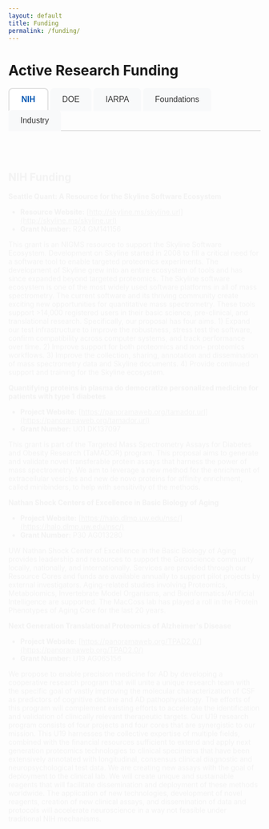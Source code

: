 ```yaml
---
layout: default
title: Funding
permalink: /funding/
---
```


# Active Research Funding

<div class="tab-container">
  <div class="tab-navigation">
    <button class="tab-button active" onclick="openTab(event, 'nih')">NIH</button>
    <button class="tab-button" onclick="openTab(event, 'doe')">DOE</button>
    <button class="tab-button" onclick="openTab(event, 'iarpa')">IARPA</button>
    <button class="tab-button" onclick="openTab(event, 'foundations')">Foundations</button>
    <button class="tab-button" onclick="openTab(event, 'industry')">Industry</button>
  </div>

  <div id="nih" class="tab-content active">
    <div markdown="1">

## NIH Funding

**Seattle Quant: A Resource for the Skyline Software Ecosystem**
- **Resource Website:** [http://skyline.ms/skyline.url](http://skyline.ms/skyline.url)
- **Grant Number:** R24 GM141156

This grant is an NIGMS resource to support the Skyline Software Ecosystem. Development on Skyline started in 2008 to fill a critical need for a software tool to enable targeted proteomics experiments. The development of Skyline grew into an entire ecosystem of tools and has since expanded beyond targeted proteomics. The Skyline software ecosystem is one of the most widely used software platforms in all of mass spectrometry. The current software and its thriving community create exciting new opportunities for quantitative mass spectrometry. These tools support >14,000 registered users in their basic science, pre-clinical, and translational research. Specifically, our proposal has four aims. 1) Expand our test infrastructure to improve the robustness, stress test the software, confirm compatibility across computer systems, and track performance over time. 2) Improve support for both proteomics and non- proteomics workflows. 3) Improve the collection, sharing, annotation and dissemination of mass spectrometry data and Skyline documents. 4) Provide continued support and training for the Skyline ecosystem.

**Quantifying proteins in plasma do democratize personalized medicine for patients with type 1 diabetes**
- **Project Website:** [https://panoramaweb.org/tamador.url](https://panoramaweb.org/tamador.url)
- **Grant Number:** U01 DK137097

This grant is part of the Targeted Mass Spectrometry Assays for Diabetes and Obesity Research (TaMADOR) program. This proposal aims to generate and validate novel transferable protein assays that harness the power of mass spectrometry. We aim to leverage a new method for the enrichment of extracellular vesicles and new de novo proteins for affinity enrichment, called minibinders, to help with sensitivity of the methods. 

**Nathan Shock Centers of Excellence in Basic Biology of Aging**
- **Project Website:** [https://halo.dlmp.uw.edu/nsc/](https://halo.dlmp.uw.edu/nsc/)
- **Grant Number:** P30 AG013280

UW Nathan Shock Center of Excellence in the Basic Biology of Aging provides leadership and resources to support the Geroscience community locally, nationally, and internationally. Services are provided through our Resource Cores and funds are available annually to support pilot projects by external investigators. Aging-related studies involving Proteomics, Metabolomics, Invertebrate Model Organisms, and Bioinformatics/Artificial Intelligence are supported. The MacCoss lab has played a roll in the Protein Phenotypes of Aging Core for the last 20 years.

**Next Generation Translational Proteomics of Alzheimer's Disease**
- **Project Website:** [https://panoramaweb.org/TPAD2.0/](https://panoramaweb.org/TPAD2.0/)
- **Grant Number:** U19 AG065156

We propose to enable precision medicine for AD by developing a cooperative research program that will unite a unique research team with the specific goal of vastly improving the molecular characterization of CSF as predictors of cognitive decline and AD pathophysiology. The efforts of this program will complement existing efforts to accelerate the identification and validation of clinically relevant therapeutic targets. Our U19 research program consists of four projects and four cores that are synergistic to our mission. This U19 harnesses the collective expertise of multiple fields, combined with the financial resources sufficient to extend and apply next generation proteomics technologies to clinical specimens that have been extensively annotated with longitudinal, consensus clinical diagnostic and neuropsychological test data. We are creating new assays with the goal of deployment to the clinical lab. We will create unique and sustainable reagents that will facilitate dissemination and deployment of these methods worldwide. The application of new technologies, development of novel reagents, creation of new clinical assays, and dissemination of data and protocols will accelerate neuroscience in a way not feasible under traditional NIH mechanisms.

</div>
</div>

  <div id="doe" class="tab-content">
    <div markdown="1">

## Department of Energy (DOE)

**Quantitative Protein Signatures of Low Dose Radiation Exposure**
- **Grant Number:** DE-SC0025368

Our overarching goal is to develop the capabilities to assess individual tissue specific response from low dose radiation using quantitative proteomics data from plasma extracellular vesicles (EVs).

</div>
</div>

  <div id="iarpa" class="tab-content">
    <div markdown="1">

## Intelligence Advanced Research Projects Activity (IARPA)

**TEI-REX Program -- Biodosimetry: Quantitation of radiation induced protein adducts using mass spectrometry**
- **Project Website:** [https://panoramaweb.org/TEI-REX/](https://panoramaweb.org/TEI-REX/)
- **Grant Number:** W911NF2220059

Biodosimetry is an evolving technology that uses an individual's own biomolecules to detect and differentiate exposure to an ionizing radiation source or event. Ideally, biodosimetry would enable an accurate estimation of dose, type, and time since exposure from a single sample, obtained by non-invasive methods. The goals of the TEI-REX program are to discover, validate, and define a set of biomarkers that can be effectively used to build classifiers for biodosimetry.  This project will use the unique expertise of the research team assembled from the University of Washington Departments of Genome Sciences and Radiation Oncology and Spectragen Informatics, including mass spectrometry, biochemistry, radiation oncology, machine learning, and the development of software tools for the analysis of mass spectrometry data. The biomarker discovery phase of the project will identify protein adducts resulting from exposure to ionizing radiation in human dermal cell lines and mouse models, and the classifier discovery phase will test the biomarkers in clinical specimens collected from oncology patients undergoing radiotherapy. Biodosimetry classifiers will be determined using machine learning and applied to assess TEI-REX T&E samples.

</div>
</div>

  <div id="foundations" class="tab-content">
    <div markdown="1">

## Foundations

### American Heart Association
**Blood-based biomarker discovery for acute ischemic stroke**
- **Grant Number:** 24CSA1054804

Acute ischemic stroke (AIS) is a major public health problem, and its treatment is time-dependent. We will use an novel proteomics method to study patients undergoing elective aortic arch surgery, in which the intraoperative AIS rate is ~70%. By obtaining blood immediately prior to and after such surgery, we can measure the change in protein concentration within each patient in the pre- and post-stroke condition, determining which proteins change only in relation to the presence and extent of intraoperative AIS.

</div>
</div>
  <div id="industry" class="tab-content">
    <div markdown="1">

## Industry

### Support for Skyline, Panorama, and Proteowizard
**Support of Agilent Mass Spectrometers**
- Industry Gift from Agilent  
- 5/1/2012 – 12/31/2025
We are continuing to extend our analytical software tools to support Agilent mass spectrometers.

**Support of Bruker Mass Spectrometers**
- Software Engineering Contract from Bruker
- 8/1/2012 – 1/31/2026
We are continuing to extend our analytical software tools to support Bruker mass spectrometers.

**Support of Shimadzu Mass Spectrometers**
- Software Engineering Contract from Shimadzu
- 1/15/2014 – 1/14/2026
We are continuing to extend our analytical software tools to support Shimadzu mass spectrometers.

**Support of Thermo Fisher Mass Spectrometers**
- Software Engineering Contract from Thermo Fisher
- 3/1/2014 – 2/28/2028
We are continuing to extend our analytical software tools to support Thermo Fisher mass spectrometers.

**Support of Waters Mass Spectrometers**
- Software Engineering Contract from Waters
- 9/1/2013 – 12/31/2027
We are continuing to extend our analytical software tools to support Waters mass spectrometers.



</div>
</div>

</div>

<style>
.tab-container {
  max-width: 100%;
}

.tab-navigation {
  display: flex;
  border-bottom: 2px solid #e0e0e0;
  margin-bottom: 20px;
  flex-wrap: wrap;
}

.tab-button {
  background-color: #f8f9fa;
  border: none;
  padding: 12px 24px;
  cursor: pointer;
  font-size: 16px;
  font-weight: 500;
  border-top-left-radius: 8px;
  border-top-right-radius: 8px;
  margin-right: 4px;
  margin-bottom: -2px;
  transition: all 0.3s ease;
  color: #333;
}

.tab-button:hover {
  background-color: #e9ecef;
  color: #0056b3;
}

.tab-button.active {
  background-color: #fff;
  border: 2px solid #e0e0e0;
  border-bottom: 2px solid #fff;
  color: #0056b3;
  font-weight: 600;
}

.tab-content {
  display: none;
  padding: 20px 0;
  animation: fadeIn 0.3s ease-in;
}

.tab-content.active {
  display: block;
}

@keyframes fadeIn {
  from { opacity: 0; transform: translateY(10px); }
  to { opacity: 1; transform: translateY(0); }
}

@media (max-width: 768px) {
  .tab-navigation {
    flex-direction: column;
  }
  
  .tab-button {
    margin-right: 0;
    margin-bottom: 2px;
    border-radius: 4px;
  }
  
  .tab-button.active {
    border: 2px solid #0056b3;
  }
}
</style>

<script>
function openTab(evt, tabName) {
  var i, tabcontent, tablinks;
  
  // Hide all tab content
  tabcontent = document.getElementsByClassName("tab-content");
  for (i = 0; i < tabcontent.length; i++) {
    tabcontent[i].classList.remove("active");
  }
  
  // Remove active class from all tab buttons
  tablinks = document.getElementsByClassName("tab-button");
  for (i = 0; i < tablinks.length; i++) {
    tablinks[i].classList.remove("active");
  }
  
  // Show the selected tab content and mark button as active
  document.getElementById(tabName).classList.add("active");
  evt.currentTarget.classList.add("active");
  
  // Update URL hash without scrolling
  if (history.pushState) {
    history.pushState(null, null, '#' + tabName);
  } else {
    window.location.hash = '#' + tabName;
  }
}

// Handle initial load and hash changes
function handleHashChange() {
  var hash = window.location.hash.substring(1);
  var validTabs = ['nih', 'doe', 'iarpa', 'foundations'];
  
  if (hash && validTabs.includes(hash)) {
    // Find and click the corresponding tab button
    var buttons = document.getElementsByClassName('tab-button');
    for (var i = 0; i < buttons.length; i++) {
      if (buttons[i].getAttribute('onclick').includes(hash)) {
        buttons[i].click();
        break;
      }
    }
  }
}

// Listen for hash changes
window.addEventListener('hashchange', handleHashChange);

// Handle initial page load
document.addEventListener('DOMContentLoaded', function() {
  handleHashChange();
});
</script>
